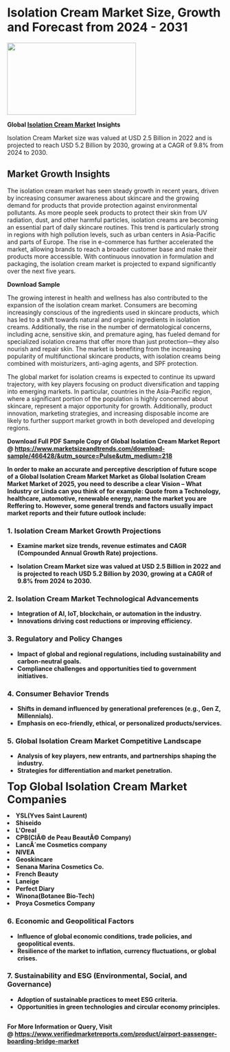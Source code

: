 <H1>Isolation Cream Market Size, Growth and Forecast from 2024 - 2031</H1><img class="aligncenter size-medium wp-image-584254" src="https://thirdeyenews.in/wp-content/uploads/2024/09/Global-Market-Research-300x168.jpeg" alt="" width="300" height="168" /><p><strong>Global&nbsp;<a href="https://www.marketsizeandtrends.com/download-sample/466428/&amp;utm_source=Pulse&amp;utm_medium=218">Isolation Cream Market</a> Insights</strong></p><p>Isolation Cream Market size was valued at USD 2.5 Billion in 2022 and is projected to reach USD 5.2 Billion by 2030, growing at a CAGR of 9.8% from 2024 to 2030.</p><p><h2>Market Growth Insights</h2> <p>The isolation cream market has seen steady growth in recent years, driven by increasing consumer awareness about skincare and the growing demand for products that provide protection against environmental pollutants. As more people seek products to protect their skin from UV radiation, dust, and other harmful particles, isolation creams are becoming an essential part of daily skincare routines. This trend is particularly strong in regions with high pollution levels, such as urban centers in Asia-Pacific and parts of Europe. The rise in e-commerce has further accelerated the market, allowing brands to reach a broader customer base and make their products more accessible. With continuous innovation in formulation and packaging, the isolation cream market is projected to expand significantly over the next five years.</p> <p><strong>Download Sample</strong></p> <p>The growing interest in health and wellness has also contributed to the expansion of the isolation cream market. Consumers are becoming increasingly conscious of the ingredients used in skincare products, which has led to a shift towards natural and organic ingredients in isolation creams. Additionally, the rise in the number of dermatological concerns, including acne, sensitive skin, and premature aging, has fueled demand for specialized isolation creams that offer more than just protection—they also nourish and repair skin. The market is benefiting from the increasing popularity of multifunctional skincare products, with isolation creams being combined with moisturizers, anti-aging agents, and SPF protection.</p> <p>The global market for isolation creams is expected to continue its upward trajectory, with key players focusing on product diversification and tapping into emerging markets. In particular, countries in the Asia-Pacific region, where a significant portion of the population is highly concerned about skincare, represent a major opportunity for growth. Additionally, product innovation, marketing strategies, and increasing disposable income are likely to further support market growth in both developed and developing regions.</p> <p><strong></p><p><span class=""><strong>Download Full PDF Sample Copy of Global Isolation Cream Market Report</strong> @ <a href="https://www.marketsizeandtrends.com/download-sample/466428/&amp;utm_source=Pulse&amp;utm_medium=218" target="_blank">https://www.marketsizeandtrends.com/download-sample/466428/&amp;utm_source=Pulse&amp;utm_medium=218</a></span></p><p>In order to make an accurate and perceptive description of future scope of a Global&nbsp;Isolation Cream Market Market as Global&nbsp;Isolation Cream Market Market of 2025, you need to describe a clear Vision &ndash; What Industry or Linda can you think of for example: Quote from a Technology, healthcare, automotive, renewable energy, name the market you are Reffering to. However, some general trends and factors usually impact market reports and their future outlook include:</p><h3>1.&nbsp;<strong>Isolation Cream Market Growth Projections</strong></h3><ul><li>Examine market size trends, revenue estimates and CAGR (Compounded Annual Growth Rate) projections.</li><li><p>Isolation Cream Market size was valued at USD 2.5 Billion in 2022 and is projected to reach USD 5.2 Billion by 2030, growing at a CAGR of 9.8% from 2024 to 2030.</p></li></ul><h3>2.&nbsp;<strong>Isolation Cream Market Technological Advancements</strong></h3><ul><li>Integration of AI, IoT, blockchain, or automation in the industry.</li><li>Innovations driving cost reductions or improving efficiency.</li></ul><h3>3.&nbsp;<strong>Regulatory and Policy Changes</strong></h3><ul><li>Impact of global and regional regulations, including sustainability and carbon-neutral goals.</li><li>Compliance challenges and opportunities tied to government initiatives.</li></ul><h3>4.&nbsp;<strong>Consumer Behavior Trends</strong></h3><ul><li>Shifts in demand influenced by generational preferences (e.g., Gen Z, Millennials).</li><li>Emphasis on eco-friendly, ethical, or personalized products/services.</li></ul><h3>5.&nbsp;<strong>Global Isolation Cream Market Competitive Landscape</strong></h3><ul><li>Analysis of key players, new entrants, and partnerships shaping the industry.</li><li>Strategies for differentiation and market penetration.</li></ul><p data-pm-slice="1 1 []"><span style="color: inherit; font-family: inherit; font-size: 25px;">Top Global Isolation Cream Market Companies</span></p><div class="" data-test-id=""><p><li>YSL(Yves Saint Laurent)</li><li> Shiseido</li><li> L'Oreal</li><li> CPB(ClÃ© de Peau BeautÃ© Company)</li><li> LancÃ´me Cosmetics company</li><li> NIVEA</li><li> Geoskincare</li><li> Senana Marina Cosmetics Co.</li><li> French Beauty</li><li> Laneige</li><li> Perfect Diary</li><li> Winona(Botanee Bio-Tech)</li><li> Proya Cosmetics Company</li></p></div><h3>6.&nbsp;<strong>Economic and Geopolitical Factors</strong></h3><ul><li>Influence of global economic conditions, trade policies, and geopolitical events.</li><li>Resilience of the market to inflation, currency fluctuations, or global crises.</li></ul><h3>7.&nbsp;<strong>Sustainability and ESG (Environmental, Social, and Governance)</strong></h3><ul><li>Adoption of sustainable practices to meet ESG criteria.</li><li>Opportunities in green technologies and circular economy principles.</li></ul><h2><strong style="font-size: 14px;">For More Information or Query, Visit @&nbsp;</strong><a style="background-color: #ffffff; font-size: 14px;" href="https://www.marketsizeandtrends.com/report/isolation-cream-market/" target="_blank">https://www.verifiedmarketreports.com/product/airport-passenger-boarding-bridge-market</a></h2>
